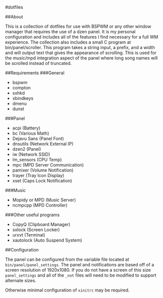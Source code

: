 #dotfiles

##About

This is a collection of dotfiles for use with BSPWM or any other window manager that requires the use of a dzen panel. It is my personal configuration and includes all of the features I find necessary for a full WM experience. The collection also includes a small C program at bin/panel/scroller. This program takes a string input, a prefix, and a width and will output text that gives the appearance of scrolling. This is used for the music/mpd integration aspect of the panel where long song names will be scrolled instead of truncated. 

##Requirements
###General
* bspwm
* compton
* sxhkd
* xbindkeys
* dmenu
* dunst

###Panel
* acpi 					 (Battery)
* bc 				(Various Math)
* Dejavu Sans (Panel Font)
* dnsutils (Network External IP)
* dzen2 				   (Panel)
* iw (Network SSID)
* lm_sensors 			(CPU Temp)
* mpc 	(MPD Server Communication)
* pamixer (Volume Notification)
* trayer 	   (Tray Icon Display)
* xset (Caps Lock Notification)

###Music
* Mopidy or MPD (Music Server)
* ncmpcpp (MPD Controller)

###Other useful programs
* CopyQ (Clipboard Manager)
* sxlock (Screen Locker)
* urxvt (Terminal)
* xautolock (Auto Suspend System)

##Configuration

The panel can be configured from the variable file located at `bin/panel/panel_settings`. The panel and notifications are based off of a screen resolution of 1920x1080. If you do not have a screen of this size `panel_settings` and all of the `_not` files will need to be modified to support alternate sizes.

Otherwise minimal configuration of `xinitrc` may be required.